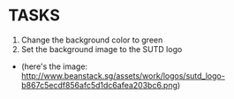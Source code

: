 # TASKS
1. Change the background color to green
2. Set the background image to the SUTD logo
  - (here's the image: http://www.beanstack.sg/assets/work/logos/sutd_logo-b867c5ecdf856afc5d1dc6afea203bc6.png)
